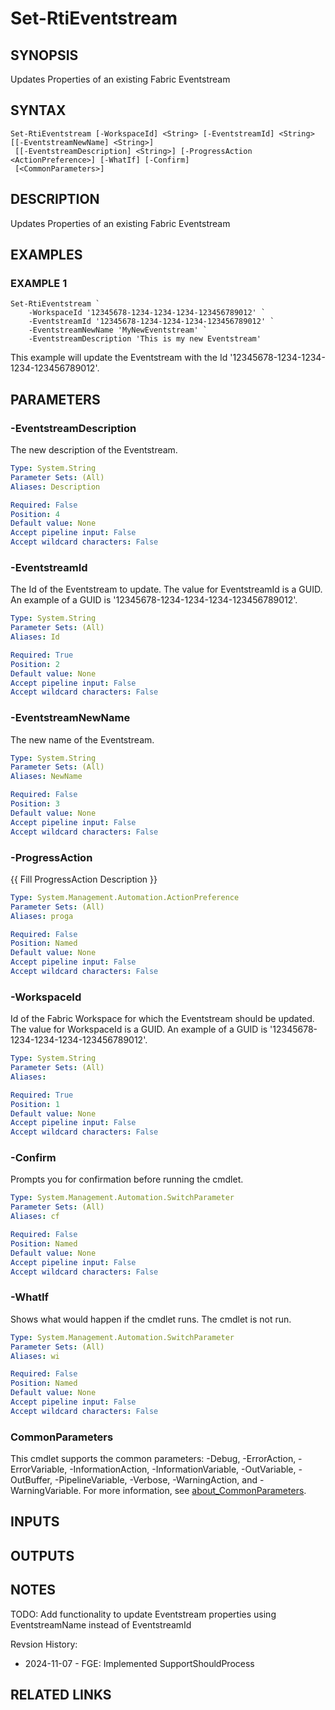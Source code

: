 # Set-RtiEventstream

## SYNOPSIS
Updates Properties of an existing Fabric Eventstream

## SYNTAX

```
Set-RtiEventstream [-WorkspaceId] <String> [-EventstreamId] <String> [[-EventstreamNewName] <String>]
 [[-EventstreamDescription] <String>] [-ProgressAction <ActionPreference>] [-WhatIf] [-Confirm]
 [<CommonParameters>]
```

## DESCRIPTION
Updates Properties of an existing Fabric Eventstream

## EXAMPLES

### EXAMPLE 1
```
Set-RtiEventstream `
    -WorkspaceId '12345678-1234-1234-1234-123456789012' `
    -EventstreamId '12345678-1234-1234-1234-123456789012' `
    -EventstreamNewName 'MyNewEventstream' `
    -EventstreamDescription 'This is my new Eventstream'
```

This example will update the Eventstream with the Id '12345678-1234-1234-1234-123456789012'.

## PARAMETERS

### -EventstreamDescription
The new description of the Eventstream.

```yaml
Type: System.String
Parameter Sets: (All)
Aliases: Description

Required: False
Position: 4
Default value: None
Accept pipeline input: False
Accept wildcard characters: False
```

### -EventstreamId
The Id of the Eventstream to update.
The value for EventstreamId is a GUID. 
An example of a GUID is '12345678-1234-1234-1234-123456789012'.

```yaml
Type: System.String
Parameter Sets: (All)
Aliases: Id

Required: True
Position: 2
Default value: None
Accept pipeline input: False
Accept wildcard characters: False
```

### -EventstreamNewName
The new name of the Eventstream.

```yaml
Type: System.String
Parameter Sets: (All)
Aliases: NewName

Required: False
Position: 3
Default value: None
Accept pipeline input: False
Accept wildcard characters: False
```

### -ProgressAction
{{ Fill ProgressAction Description }}

```yaml
Type: System.Management.Automation.ActionPreference
Parameter Sets: (All)
Aliases: proga

Required: False
Position: Named
Default value: None
Accept pipeline input: False
Accept wildcard characters: False
```

### -WorkspaceId
Id of the Fabric Workspace for which the Eventstream should be updated.
The value for WorkspaceId is a GUID. 
An example of a GUID is '12345678-1234-1234-1234-123456789012'.

```yaml
Type: System.String
Parameter Sets: (All)
Aliases:

Required: True
Position: 1
Default value: None
Accept pipeline input: False
Accept wildcard characters: False
```

### -Confirm
Prompts you for confirmation before running the cmdlet.

```yaml
Type: System.Management.Automation.SwitchParameter
Parameter Sets: (All)
Aliases: cf

Required: False
Position: Named
Default value: None
Accept pipeline input: False
Accept wildcard characters: False
```

### -WhatIf
Shows what would happen if the cmdlet runs.
The cmdlet is not run.

```yaml
Type: System.Management.Automation.SwitchParameter
Parameter Sets: (All)
Aliases: wi

Required: False
Position: Named
Default value: None
Accept pipeline input: False
Accept wildcard characters: False
```

### CommonParameters
This cmdlet supports the common parameters: -Debug, -ErrorAction, -ErrorVariable, -InformationAction, -InformationVariable, -OutVariable, -OutBuffer, -PipelineVariable, -Verbose, -WarningAction, and -WarningVariable. For more information, see [about_CommonParameters](http://go.microsoft.com/fwlink/?LinkID=113216).

## INPUTS

## OUTPUTS

## NOTES
TODO: Add functionality to update Eventstream properties using EventstreamName instead of EventstreamId

Revsion History:

- 2024-11-07 - FGE: Implemented SupportShouldProcess

## RELATED LINKS
